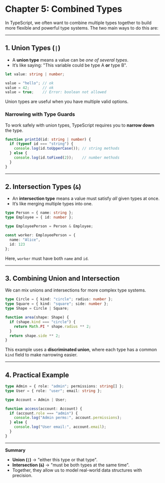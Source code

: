 # Chapter 5: Combined Types

In TypeScript, we often want to combine multiple types together to build more flexible and powerful type systems. The two main ways to do this are:

---

## 1. Union Types (`|`)

* A **union type** means a value can be *one of several types*.
* It’s like saying: "This variable could be type A **or** type B".

```ts
let value: string | number;

value = "hello"; // ok
value = 42;      // ok
value = true;    // Error: boolean not allowed
```

Union types are useful when you have multiple valid options.

### Narrowing with Type Guards

To work safely with union types, TypeScript requires you to **narrow down** the type.

```ts
function printId(id: string | number) {
  if (typeof id === "string") {
    console.log(id.toUpperCase()); // string methods
  } else {
    console.log(id.toFixed(2));    // number methods
  }
}
```

---

## 2. Intersection Types (`&`)

* An **intersection type** means a value must satisfy *all* given types at once.
* It’s like merging multiple types into one.

```ts
type Person = { name: string };
type Employee = { id: number };

type EmployeePerson = Person & Employee;

const worker: EmployeePerson = {
  name: "Alice",
  id: 123
};
```

Here, `worker` must have both `name` and `id`.

---

## 3. Combining Union and Intersection

We can mix unions and intersections for more complex type systems.

```ts
type Circle = { kind: "circle"; radius: number };
type Square = { kind: "square"; side: number };
type Shape = Circle | Square;

function area(shape: Shape) {
  if (shape.kind === "circle") {
    return Math.PI * shape.radius ** 2;
  }
  return shape.side ** 2;
}
```

This example uses a **discriminated union**, where each type has a common `kind` field to make narrowing easier.

---

## 4. Practical Example

```ts
type Admin = { role: "admin"; permissions: string[] };
type User = { role: "user"; email: string };

type Account = Admin | User;

function access(account: Account) {
  if (account.role === "admin") {
    console.log("Admin perms:", account.permissions);
  } else {
    console.log("User email:", account.email);
  }
}
```

---

**Summary**

* **Union (`|`)** -> "either this type or that type".
* **Intersection (`&`)** -> "must be both types at the same time".
* Together, they allow us to model real-world data structures with precision.

